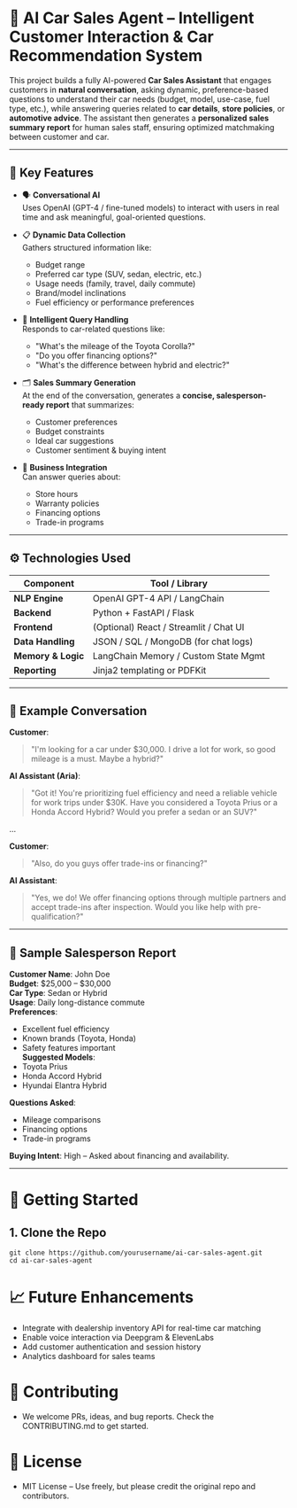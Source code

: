 # 🚗 AI Car Sales Agent – Intelligent Customer Interaction & Car Recommendation System

This project builds a fully AI-powered **Car Sales Assistant** that engages customers in **natural conversation**, asking dynamic, preference-based questions to understand their car needs (budget, model, use-case, fuel type, etc.), while answering queries related to **car details**, **store policies**, or **automotive advice**. The assistant then generates a **personalized sales summary report** for human sales staff, ensuring optimized matchmaking between customer and car.

---

## 🧠 Key Features

- 🗣️ **Conversational AI**  
  Uses OpenAI (GPT-4 / fine-tuned models) to interact with users in real time and ask meaningful, goal-oriented questions.

- 📋 **Dynamic Data Collection**  
  Gathers structured information like:
  - Budget range
  - Preferred car type (SUV, sedan, electric, etc.)
  - Usage needs (family, travel, daily commute)
  - Brand/model inclinations
  - Fuel efficiency or performance preferences

- 🤖 **Intelligent Query Handling**  
  Responds to car-related questions like:
  - "What's the mileage of the Toyota Corolla?"
  - "Do you offer financing options?"
  - "What's the difference between hybrid and electric?"

- 🗂️ **Sales Summary Generation**  
  At the end of the conversation, generates a **concise, salesperson-ready report** that summarizes:
  - Customer preferences
  - Budget constraints
  - Ideal car suggestions
  - Customer sentiment & buying intent

- 🏬 **Business Integration**  
  Can answer queries about:
  - Store hours
  - Warranty policies
  - Financing options
  - Trade-in programs

---

## ⚙️ Technologies Used

| Component           | Tool / Library                       |
|---------------------|--------------------------------------|
| **NLP Engine**       | OpenAI GPT-4 API / LangChain         |
| **Backend**          | Python + FastAPI / Flask             |
| **Frontend**         | (Optional) React / Streamlit / Chat UI |
| **Data Handling**    | JSON / SQL / MongoDB (for chat logs) |
| **Memory & Logic**   | LangChain Memory / Custom State Mgmt |
| **Reporting**        | Jinja2 templating or PDFKit          |

---



## 🧪 Example Conversation

**Customer**:  
> "I'm looking for a car under $30,000. I drive a lot for work, so good mileage is a must. Maybe a hybrid?"

**AI Assistant (Aria)**:  
> "Got it! You're prioritizing fuel efficiency and need a reliable vehicle for work trips under $30K. Have you considered a Toyota Prius or a Honda Accord Hybrid? Would you prefer a sedan or an SUV?"

...

**Customer**:  
> "Also, do you guys offer trade-ins or financing?"

**AI Assistant**:  
> "Yes, we do! We offer financing options through multiple partners and accept trade-ins after inspection. Would you like help with pre-qualification?"

---

## 🧾 Sample Salesperson Report

**Customer Name**: John Doe  
**Budget**: $25,000 – $30,000  
**Car Type**: Sedan or Hybrid  
**Usage**: Daily long-distance commute  
**Preferences**:  
- Excellent fuel efficiency  
- Known brands (Toyota, Honda)  
- Safety features important  
**Suggested Models**:  
- Toyota Prius  
- Honda Accord Hybrid  
- Hyundai Elantra Hybrid  

**Questions Asked**:  
- Mileage comparisons  
- Financing options  
- Trade-in programs  

**Buying Intent**: High – Asked about financing and availability.

---

# 🏁 Getting Started

## 1. Clone the Repo

    git clone https://github.com/yourusername/ai-car-sales-agent.git
    cd ai-car-sales-agent



# 📈 Future Enhancements
 - Integrate with dealership inventory API for real-time car matching
 - Enable voice interaction via Deepgram & ElevenLabs
 - Add customer authentication and session history
 - Analytics dashboard for sales teams

   

# 🤝 Contributing

 - We welcome PRs, ideas, and bug reports. Check the CONTRIBUTING.md to get started.



# 📜 License


- MIT License – Use freely, but please credit the original repo and contributors.






